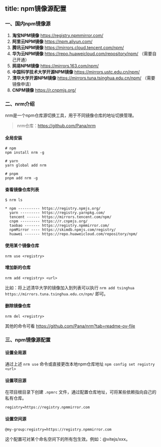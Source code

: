 title: npm镜像源配置
---

### 一、国内npm镜像源
1. **淘宝NPM镜像**
   https://registry.npmmirror.com/
2. **阿里云NPM镜像**
   https://npm.aliyun.com/
3. **腾讯云NPM镜像**
   https://mirrors.cloud.tencent.com/npm/
4. **华为云NPM镜像**
   https://repo.huaweicloud.com/repository/npm/ （需要自己开通）
5. **网易NPM镜像**
   https://mirrors.163.com/npm/
6. **中国科学技术大学开源NPM镜像**
   https://mirrors.ustc.edu.cn/npm/
7. **清华大学开源NPM镜像**
   https://mirrors.tuna.tsinghua.edu.cn/npm/ （需要镜像申请）
8. **CNPM镜像**
   https://r.cnpmjs.org/

### 二、nrm介绍
nrm是一个npm仓库源切换工具，用于不同镜像仓库的地址切换管理。

> nrm仓库：https://github.com/Pana/nrm

#### 全局安装

```shell
# npm
npm install nrm -g

# yarn
yarn global add nrm

# pnpm
pnpm add nrm -g
```

#### 查看镜像仓库列表
```shell
$ nrm ls

* npm ---------- https://registry.npmjs.org/
  yarn --------- https://registry.yarnpkg.com/
  tencent ------ https://mirrors.tencent.com/npm/
  cnpm --------- https://r.cnpmjs.org/
  taobao ------- https://registry.npmmirror.com/
  npmMirror ---- https://skimdb.npmjs.com/registry/
  huawei ------- https://repo.huaweicloud.com/repository/npm/

```

#### 使用某个镜像仓库
```shell
nrm use <registry>
```

#### 增加新的仓库
```shell
nrm add <registry> <url>
```

比如：将上述清华大学的镜像加入到列表可以执行 `nrm add tsinghua https://mirrors.tuna.tsinghua.edu.cn/npm/` 即可。

#### 删除镜像仓库
```shell
nrm del <registry>
```

其他的命令可看 https://github.com/Pana/nrm?tab=readme-ov-file

### 三、npm镜像源配置
#### 设置全局源
通过上述 `nrm use` 命令或直接更改本地npm仓库地址 `npm config set registry <url>`

#### 设置项目源
在项目根目录下创建 `.npmrc` 文件，通过配置仓库地址，可将某些依赖指向自己的私有仓库。

```shell
registry=https://registry.npmmirror.com
```

#### 设置空间源
```shell
@my-group:registry=https://registry.npmmirror.com
```
这个配置可对某个命名空间下的所有包生效。例如：@vitejs/xxx。

